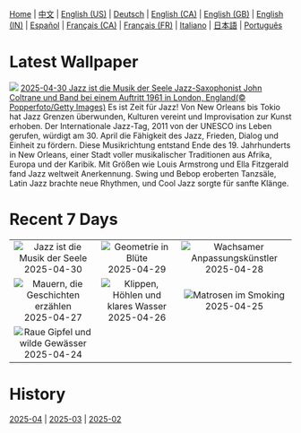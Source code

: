[Home](../README.md) | [中文](zh-CN.md) | [English (US)](en-US.md) | [Deutsch](de-DE.md) | [English (CA)](en-CA.md) | [English (GB)](en-GB.md) | [English (IN)](en-IN.md) | [Español](es-ES.md) | [Français (CA)](fr-CA.md) | [Français (FR)](fr-FR.md) | [Italiano](it-IT.md) | [日本語](ja-JP.md) | [Português](pt-BR.md)

# Latest Wallpaper
![](https://www.bing.com/th?id=OHR.ColtraneBand_DE-DE0172172574_UHD.jpg)
[2025-04-30 Jazz ist die Musik der Seele Jazz-Saxophonist John Coltrane und Band bei einem Auftritt 1961 in London, England(© Popperfoto/Getty Images)](https://www.bing.com/th?id=OHR.ColtraneBand_DE-DE0172172574_UHD.jpg)
Es ist Zeit für Jazz! Von New Orleans bis Tokio hat Jazz Grenzen überwunden, Kulturen vereint und Improvisation zur Kunst erhoben. Der Internationale Jazz-Tag, 2011 von der UNESCO ins Leben gerufen, würdigt am 30. April die Fähigkeit des Jazz, Frieden, Dialog und Einheit zu fördern. Diese Musikrichtung entstand Ende des 19. Jahrhunderts in New Orleans, einer Stadt voller musikalischer Traditionen aus Afrika, Europa und der Karibik. Mit Größen wie Louis Armstrong und Ella Fitzgerald fand Jazz weltweit Anerkennung. Swing und Bebop eroberten Tanzsäle, Latin Jazz brachte neue Rhythmen, und Cool Jazz sorgte für sanfte Klänge.

# Recent 7 Days
|  |  |  |
|:---:|:---:|:---:|
| ![](https://www.bing.com/th?id=OHR.ColtraneBand_DE-DE0172172574_400x240.jpg "Jazz ist die Musik der Seele") 2025-04-30 | ![](https://www.bing.com/th?id=OHR.GardensVillandry_DE-DE3270965160_400x240.jpg "Geometrie in Blüte") 2025-04-29 | ![](https://www.bing.com/th?id=OHR.OrangeImpala_DE-DE8059561226_400x240.jpg "Wachsamer Anpassungskünstler") 2025-04-28 |
| ![](https://www.bing.com/th?id=OHR.LuebeckHouses_DE-DE5661377255_400x240.jpg "Mauern, die Geschichten erzählen") 2025-04-27 | ![](https://www.bing.com/th?id=OHR.BrucePeninsula_DE-DE2577994189_400x240.jpg "Klippen, Höhlen und klares Wasser") 2025-04-26 | ![](https://www.bing.com/th?id=OHR.MagellanicPenguin_DE-DE2240102652_400x240.jpg "Matrosen im Smoking") 2025-04-25 |
| ![](https://www.bing.com/th?id=OHR.KenaiSpires_DE-DE8277470819_400x240.jpg "Raue Gipfel und wilde Gewässer") 2025-04-24 |  |  |

# History
[2025-04](../archives/wallpaper/de-DE/w_2025_04.md) | [2025-03](../archives/wallpaper/de-DE/w_2025_03.md) | [2025-02](../archives/wallpaper/de-DE/w_2025_02.md)

